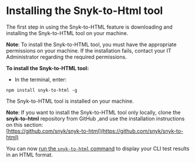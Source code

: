 # Installing the Snyk-to-Html tool

The first step in using the Snyk-to-HTML feature is downloading and installing the Snyk-to-HTML tool on your machine.

**Note**: To install the Snyk-to-HTML tool, you must have the appropriate permissions on your machine. If the installation fails, contact your IT Administrator regarding the required permissions.

**To install the Snyk-to-HTML tool:**

* In the terminal, enter:

```
npm install snyk-to-html -g
```

The Snyk-to-HTML tool is installed on your machine.

**Note**: If you want to install the Snyk-to-HTML tool only locally, clone the **snyk-to-html** repository from GitHub ,and use the installation instructions on this section:\
[https://github.com/snyk/snyk-to-html](https://github.com/snyk/snyk-to-html)

You can now [run the `snyk-to-html` command](running-the-snyk-to-html-command.md) to display your CLI test results in an HTML format.&#x20;
